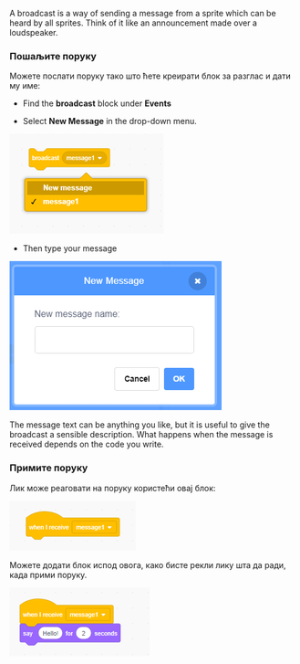 A broadcast is a way of sending a message from a sprite which can be heard by all sprites. Think of it like an announcement made over a loudspeaker.

### Пошаљите поруку

Можете послати поруку тако што ћете креирати блок за разглас и дати му име:

+ Find the **broadcast** block under **Events**

+ Select **New Message** in the drop-down menu.

![broadcast block dropdown](images/broadcast-block.png)

+ Then type your message

![Креирање поруке](images/new-broadcast.png)

The message text can be anything you like, but it is useful to give the broadcast a sensible description. What happens when the message is received depends on the code you write.

### Примите поруку

Лик може реаговати на поруку користећи овај блок:

![Примите поруку](images/receive-a-broadcast.png)

Можете додати блок испод овога, како бисте рекли лику шта да ради, када прими поруку.

![Пример примања](images/receive-example.png)